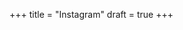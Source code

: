+++
title = "Instagram"
draft = true
+++

<script>
window.location.href = "https://instagram.com/danielle.verlaine";
</script>